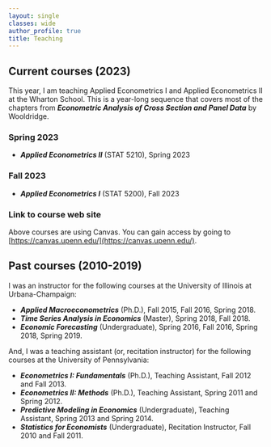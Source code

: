 ```yaml
---
layout: single
classes: wide
author_profile: true
title: Teaching
---
```


<h2>  Current courses (2023)</h2> 

This year, I am teaching Applied Econometrics I and Applied Econometrics II at the Wharton School. This is a year-long sequence that covers most of the chapters from ***Econometric Analysis of Cross Section and Panel Data*** by Wooldridge.

### Spring 2023

- ***Applied Econometrics II*** (STAT 5210), Spring 2023

### Fall 2023

- ***Applied Econometrics I***  (STAT 5200), Fall 2023

### Link to course web site

Above courses are using Canvas. You can gain access by going to
[https://canvas.upenn.edu/](https://canvas.upenn.edu/).


<!-- <p>&nbsp;</p> -->

## Past courses (2010-2019)

I was an instructor for the following courses at the University of Illinois at Urbana-Champaign:

- ***Applied Macroeconometrics*** (Ph.D.), Fall 2015, Fall 2016, Spring 2018.
- ***Time Series Analysis in Economics*** (Master), Spring 2018, Fall 2018.
- ***Economic Forecasting*** (Undergraduate), Spring 2016, Fall 2016, Spring 2018, Spring 2019.


And, I was a teaching assistant (or, recitation instructor) for the following courses at the University of Pennsylvania:

- ***Econometrics I: Fundamentals*** (Ph.D.), Teaching Assistant, Fall 2012 and Fall 2013.
- ***Econometrics II: Methods*** (Ph.D.), Teaching Assistant, Spring 2011 and Spring 2012.
- ***Predictive Modeling in Economics*** (Undergraduate), Teaching Assistant, Spring 2013 and Spring 2014. 
- ***Statistics for Economists*** (Undergraduate), Recitation Instructor, Fall 2010 and Fall 2011.